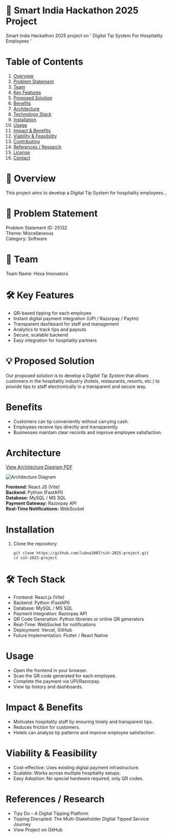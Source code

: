 # 🚀 Smart India Hackathon 2025 Project
Smart India Hackathon 2025 project on ' Digital Tip System For Hospitality Employees ' 

# Table of Contents
1. [Overview](#overview)
2. [Problem Statement](#problem-statement)
3. [Team](#team)
4. [Key Features](#key-features)
5. [Proposed Solution](#proposed-solution)
6. [Benefits](#benefits)
7. [Architecture](#architecture)
8. [Technology Stack](#technology-stack)
9. [Installation](#installation)
10. [Usage](#usage)
11. [Impact & Benefits](#impact--benefits)
12. [Viability & Feasibility](#viability--feasibility)
13. [Contributing](#contributing)
14. [References / Research](#references--research)
15. [License](#license)
16. [Contact](#contact)

# 📝 Overview  
This project aims to develop a Digital Tip System for hospitality employees…

# 🎯 Problem Statement  
Problem Statement ID: 25132  
Theme: Miscellaneous  
Category: Software  

# 👥 Team  
Team Name: Hexa Innovators

# 🛠️ Key Features  
- QR-based tipping for each employee  
- Instant digital payment integration (UPI / Razorpay / Paytm)  
- Transparent dashboard for staff and management  
- Analytics to track tips and payouts  
- Secure, scalable backend  
- Easy integration for hospitality partners
  
# 💡 Proposed Solution  
Our proposed solution is to develop a *Digital Tip System* that allows customers in the hospitality industry (hotels, restaurants, resorts, etc.) to provide tips to staff electronically in a transparent and secure way.  

# Benefits  
- Customers can tip conveniently without carrying cash.  
- Employees receive tips directly and transparently.  
- Businesses maintain clear records and improve employee satisfaction.

# Architecture
[View Architecture Diagram PDF](https://github.com/<username>/<repo>/blob/main/Olive%20Green%20Doodle%20Final%20Project%20Cover%20A4%20Document.pdf)

![Architecture Diagram](https://raw.githubusercontent.com/<username>/<repo>/main/architecture-diagram.png)

**Frontend:** React JS (Vite)  
**Backend:** Python (FastAPI)  
**Database:** MySQL / MS SQL  
**Payment Gateway:** Razorpay API  
**Real-Time Notifications:** WebSocket

# Installation
1. Clone the repository:
   ```bash
   git clone https://github.com/lubna2007/sih-2025-project.git
   cd sih-2025-project

# 🛠 Tech Stack  
- Frontend: React.js (Vite)  
- Backend: Python (FastAPI)  
- Database: MySQL / MS SQL  
- Payment Integration: Razorpay API  
- QR Code Generation: Python libraries or online QR generators  
- Real-Time: WebSocket for notifications  
- Deployment: Vercel, GitHub  
- Future Implementation: Flutter / React Native
  
# Usage
- Open the frontend in your browser.
- Scan the QR code generated for each employee.
- Complete the payment via UPI/Razorpay.
- View tip history and dashboards.

# Impact & Benefits
- Motivates hospitality staff by ensuring timely and transparent tips.
- Reduces friction for customers.
- Hotels can analyze tip patterns and improve employee satisfaction.

# Viability & Feasibility
- Cost-effective: Uses existing digital payment infrastructure.
- Scalable: Works across multiple hospitality setups.
- Easy Adoption: No special hardware required, only QR codes.

# References / Research
- Tipy Do – A Digital Tipping Platform
- Tipping Disrupted: The Multi-Stakeholder Digital Tipped Service Journey
- View Project on GitHub
